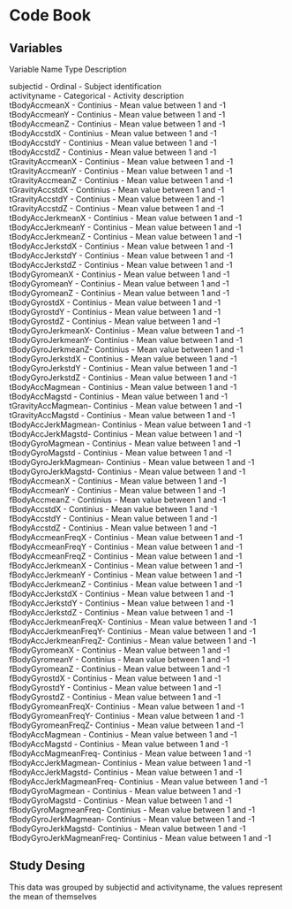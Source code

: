 # Code Book
## Variables
Variable Name       Type          Description

subjectid         - Ordinal     - Subject identification               
activityname      - Categorical - Activity description            
tBodyAccmeanX     - Continius   - Mean value between 1 and -1      
tBodyAccmeanY     - Continius   - Mean value between 1 and -1      
tBodyAccmeanZ     - Continius   - Mean value between 1 and -1        
tBodyAccstdX      - Continius   - Mean value between 1 and -1      
tBodyAccstdY      - Continius   - Mean value between 1 and -1      
tBodyAccstdZ      - Continius   - Mean value between 1 and -1      
tGravityAccmeanX  - Continius   - Mean value between 1 and -1      
tGravityAccmeanY  - Continius   - Mean value between 1 and -1      
tGravityAccmeanZ  - Continius   - Mean value between 1 and -1      
tGravityAccstdX   - Continius   - Mean value between 1 and -1      
tGravityAccstdY   - Continius   - Mean value between 1 and -1      
tGravityAccstdZ   - Continius   - Mean value between 1 and -1      
tBodyAccJerkmeanX - Continius   - Mean value between 1 and -1      
tBodyAccJerkmeanY - Continius   - Mean value between 1 and -1             
tBodyAccJerkmeanZ - Continius   - Mean value between 1 and -1             
tBodyAccJerkstdX  - Continius   - Mean value between 1 and -1            
tBodyAccJerkstdY  - Continius   - Mean value between 1 and -1             
tBodyAccJerkstdZ  - Continius   - Mean value between 1 and -1             
tBodyGyromeanX    - Continius   - Mean value between 1 and -1            
tBodyGyromeanY    - Continius   - Mean value between 1 and -1             
tBodyGyromeanZ    - Continius   - Mean value between 1 and -1             
tBodyGyrostdX     - Continius   - Mean value between 1 and -1            
tBodyGyrostdY     - Continius   - Mean value between 1 and -1             
tBodyGyrostdZ     - Continius   - Mean value between 1 and -1             
tBodyGyroJerkmeanX- Continius   - Mean value between 1 and -1            
tBodyGyroJerkmeanY- Continius   - Mean value between 1 and -1             
tBodyGyroJerkmeanZ- Continius   - Mean value between 1 and -1             
tBodyGyroJerkstdX - Continius   - Mean value between 1 and -1            
tBodyGyroJerkstdY - Continius   - Mean value between 1 and -1      
tBodyGyroJerkstdZ - Continius   - Mean value between 1 and -1             
tBodyAccMagmean   - Continius   - Mean value between 1 and -1            
tBodyAccMagstd    - Continius   - Mean value between 1 and -1             
tGravityAccMagmean- Continius   - Mean value between 1 and -1      
tGravityAccMagstd - Continius   - Mean value between 1 and -1            
tBodyAccJerkMagmean- Continius   - Mean value between 1 and -1            
tBodyAccJerkMagstd- Continius   - Mean value between 1 and -1             
tBodyGyroMagmean  - Continius   - Mean value between 1 and -1             
tBodyGyroMagstd   - Continius   - Mean value between 1 and -1             
tBodyGyroJerkMagmean- Continius   - Mean value between 1 and -1           
tBodyGyroJerkMagstd- Continius   - Mean value between 1 and -1           
fBodyAccmeanX     - Continius   - Mean value between 1 and -1             
fBodyAccmeanY     - Continius   - Mean value between 1 and -1             
fBodyAccmeanZ     - Continius   - Mean value between 1 and -1            
fBodyAccstdX      - Continius   - Mean value between 1 and -1             
fBodyAccstdY      - Continius   - Mean value between 1 and -1             
fBodyAccstdZ      - Continius   - Mean value between 1 and -1            
fBodyAccmeanFreqX - Continius   - Mean value between 1 and -1             
fBodyAccmeanFreqY - Continius   - Mean value between 1 and -1             
fBodyAccmeanFreqZ - Continius   - Mean value between 1 and -1            
fBodyAccJerkmeanX - Continius   - Mean value between 1 and -1             
fBodyAccJerkmeanY - Continius   - Mean value between 1 and -1             
fBodyAccJerkmeanZ - Continius   - Mean value between 1 and -1            
fBodyAccJerkstdX  - Continius   - Mean value between 1 and -1             
fBodyAccJerkstdY  - Continius   - Mean value between 1 and -1             
fBodyAccJerkstdZ  - Continius   - Mean value between 1 and -1            
fBodyAccJerkmeanFreqX- Continius   - Mean value between 1 and -1          
fBodyAccJerkmeanFreqY- Continius   - Mean value between 1 and -1          
fBodyAccJerkmeanFreqZ- Continius   - Mean value between 1 and -1         
fBodyGyromeanX    - Continius   - Mean value between 1 and -1             
fBodyGyromeanY    - Continius   - Mean value between 1 and -1             
fBodyGyromeanZ    - Continius   - Mean value between 1 and -1            
fBodyGyrostdX     - Continius   - Mean value between 1 and -1             
fBodyGyrostdY     - Continius   - Mean value between 1 and -1             
fBodyGyrostdZ     - Continius   - Mean value between 1 and -1            
fBodyGyromeanFreqX- Continius   - Mean value between 1 and -1             
fBodyGyromeanFreqY- Continius   - Mean value between 1 and -1             
fBodyGyromeanFreqZ- Continius   - Mean value between 1 and -1            
fBodyAccMagmean   - Continius   - Mean value between 1 and -1             
fBodyAccMagstd    - Continius   - Mean value between 1 and -1             
fBodyAccMagmeanFreq- Continius   - Mean value between 1 and -1           
fBodyAccJerkMagmean- Continius   - Mean value between 1 and -1      
fBodyAccJerkMagstd- Continius   - Mean value between 1 and -1             
fBodyAccJerkMagmeanFreq- Continius   - Mean value between 1 and -1       
fBodyGyroMagmean  - Continius   - Mean value between 1 and -1             
fBodyGyroMagstd   - Continius   - Mean value between 1 and -1             
fBodyGyroMagmeanFreq- Continius   - Mean value between 1 and -1          
fBodyGyroJerkMagmean- Continius   - Mean value between 1 and -1           
fBodyGyroJerkMagstd- Continius   - Mean value between 1 and -1            
fBodyGyroJerkMagmeanFreq- Continius   - Mean value between 1 and -1      

## Study Desing

This data was grouped by subjectid and activityname, the values represent the mean of themselves
